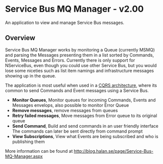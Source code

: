 Service Bus MQ Manager - v2.00
======================================================================
An application to view and manage Service Bus messages.

## Overview
Service Bus MQ Manager works by monitoring a Queue (currently MSMQ) and parsing the Messages presenting them in a list sorted by Commands, Events, Messages and Errors. Currently there is only support for NServiceBus, even though you could use other Service Bus, but you would lose some niceties such as list item namings and infrastructure messages showing up in the queue.

The application is most useful when used in a [CQRS architecture](http://cqrsinfo.com), where its common to send Commands and Event messages using a Service Bus.

- **Monitor Queues**, Monitor queues for incoming Commands, Events and Messages envelops, also possible to monitor Error Queue
- **Remove messages**, remove messages from queues
- **Retry failed messages**, Move messages from Error queue to its original queue
- **Send Command**, Build and send commands in an user friendly interface The commands can later be sent directly from command prompt
- **View Subscriptions**, View what Events are being subscribed and who is publishing them
 
More information can be found at http://blog.halan.se/page/Service-Bus-MQ-Manager.aspx
